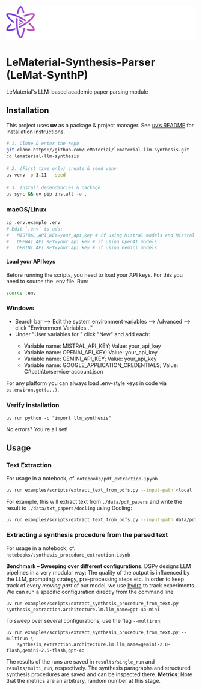 ![](assets/lematerial-logo.png)

# LeMaterial-Synthesis-Parser (LeMat-SynthP)

LeMaterial's LLM-based academic paper parsing module

## Installation

This project uses **uv** as a package & project manager. See [uv’s README](https://github.com/astral-sh/uv?tab=readme-ov-file#installation) for installation instructions.

```bash
# 1. Clone & enter the repo
git clone https://github.com/LeMaterial/lematerial-llm-synthesis.git
cd lematerial-llm-synthesis

# 2. (First time only) create & seed venv
uv venv -p 3.11 --seed

# 3. Install dependencies & package
uv sync && uv pip install -e .
```

### macOS/Linux

```bash
cp .env.example .env
# Edit `.env` to add:
#   MISTRAL_API_KEY=your_api_key # if using Mistral models and Mistral OCR
#   OPENAI_API_KEY=your_api_key # if using OpenAI models
#   GEMINI_API_KEY=your_api_key # if using Gemini models
```

#### Load your API keys

Before running the scripts, you need to load your API keys. For this you need to source the .env file. Run:

```bash
source .env
```

### Windows

- Search bar --> Edit the system environment variables --> Advanced --> click "Environment Variables..."
- Under "User variables for <your-username>" click "New" and add each:
  - Variable name: MISTRAL_API_KEY; Value: your_api_key
  - Variable name: OPENAI_API_KEY; Value: your_api_key
  - Variable name: GEMINI_API_KEY; Value: your_api_key
  - Variable name: GOOGLE_APPLICATION_CREDENTIALS; Value: C:\path\to\service-account.json

For any platform you can always load .env-style keys in code via `os.environ.get(...)`.

### Verify installation

```
uv run python -c "import llm_synthesis"
```

No errors? You're all set!

## Usage

### Text Extraction

For usage in a notebook, cf. `notebooks/pdf_extraction.ipynb`

```sh
uv run examples/scripts/extract_text_from_pdfs.py --input-path <local folder containing the pdfs> --output-path <local folder where the extracted text will be saved> --process <"docling" or "mistral">
```

For example, this will extract text from `./data/pdf_papers` and write the result to `./data/txt_papers/docling` using Docling:

```sh
uv run examples/scripts/extract_text_from_pdfs.py --input-path data/pdf_papers --output-path data/txt_papers/docling --process docling
```

### Extracting a synthesis procedure from the parsed text

For usage in a notebook, cf. `notebooks/synthesis_procedure_extraction.ipynb`

**Benchmark – Sweeping over different configurations**. DSPy designs LLM pipelines in a very modular way: The quality of the output is influenced by the LLM, prompting strategy, pre-processing steps etc.
In order to keep track of every _moving part_ of our model, we use [hydra](https://hydra.cc/) to track experiments. We can run a specific configuration directly from the command line:

```
uv run examples/scripts/extract_synthesis_procedure_from_text.py synthesis_extraction.architecture.lm.llm_name=gpt-4o-mini
```

To sweep over several configurations, use the flag `--multirun`:

```
uv run examples/scripts/extract_synthesis_procedure_from_text.py --multirun \
    synthesis_extraction.architecture.lm.llm_name=gemini-2.0-flash,gemini-2.5-flash,gpt-4o
```

The results of the runs are saved in `results/single_run` and `results/multi_run`, respectively. The synthesis paragraphs and structured synthesis procedures are saved and can be inspected there.
**Metrics**: Note that the metrics are an arbitrary, random number at this stage.
